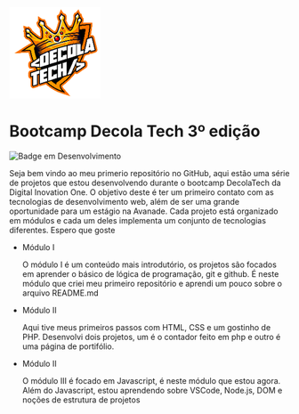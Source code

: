 ![Logo da Decola Tech](/assets/decolatech.png)

# Bootcamp Decola Tech 3º edição

![Badge em Desenvolvimento](http://img.shields.io/static/v1?label=STATUS&message=EM%20DESENVOLVIMENTO&color=GREEN&style=for-the-badge)

Seja bem vindo ao meu primerio repositório no GitHub, aqui estão uma série de projetos que estou desenvolvendo durante o bootcamp DecolaTech da Digital Inovation One. O objetivo deste é ter um primeiro contato com as tecnologias de desenvolvimento web, além de ser uma grande oportunidade para um estágio na Avanade. Cada projeto está organizado em módulos e cada um deles implementa um conjunto de tecnologias diferentes. Espero que goste 

* Módulo I

    O módulo I é um conteúdo mais introdutório, os projetos são focados em aprender o básico de lógica de programação, git e github. É neste módulo que criei meu primeiro repositório e aprendi um pouco sobre o arquivo README.md 

* Módulo II

    Aqui tive meus primeiros passos com HTML, CSS e um gostinho de PHP. Desenvolvi dois projetos, um é o contador feito em php e outro é uma página de portifólio.

* Módulo II

    O módulo III é focado em Javascript, é neste módulo que estou agora. Além do Javascript, estou aprendendo sobre VSCode, Node.js, DOM e noções de estrutura de projetos